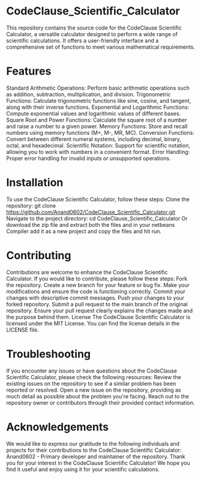 # CodeClause_Scientific_Calculator

This repository contains the source code for the CodeClause Scientific Calculator, a versatile calculator designed to perform a wide range of scientific calculations. It offers a user-friendly interface and a comprehensive set of functions to meet various mathematical requirements.

# Features
Standard Arithmetic Operations: Perform basic arithmetic operations such as addition, subtraction, multiplication, and division.
Trigonometric Functions: Calculate trigonometric functions like sine, cosine, and tangent, along with their inverse functions.
Exponential and Logarithmic Functions: Compute exponential values and logarithmic values of different bases.
Square Root and Power Functions: Calculate the square root of a number and raise a number to a given power.
Memory Functions: Store and recall numbers using memory functions (M+, M-, MR, MC).
Conversion Functions: Convert between different numeral systems, including decimal, binary, octal, and hexadecimal.
Scientific Notation: Support for scientific notation, allowing you to work with numbers in a convenient format.
Error Handling: Proper error handling for invalid inputs or unsupported operations.

# Installation
To use the CodeClause Scientific Calculator, follow these steps:
Clone the repository: git clone https://github.com/Anand0602/CodeClause_Scientific_Calculator.git
 Navigate to the project directory: cd CodeClause_Scientific_Calculator
Or download the zip file and extract both the files and in your netbeans Compiler add it as a new project and copy the files and hit run.

# Contributing
Contributions are welcome to enhance the CodeClause Scientific Calculator. If you would like to contribute, please follow these steps:
Fork the repository.
Create a new branch for your feature or bug fix.
Make your modifications and ensure the code is functioning correctly.
Commit your changes with descriptive commit messages.
Push your changes to your forked repository.
Submit a pull request to the main branch of the original repository.
Ensure your pull request clearly explains the changes made and the purpose behind them.
License
The CodeClause Scientific Calculator is licensed under the MIT License. You can find the license details in the LICENSE file.



# Troubleshooting
If you encounter any issues or have questions about the CodeClause Scientific Calculator, please check the following resources:
Review the existing issues on the repository to see if a similar problem has been reported or resolved.
Open a new issue on the repository, providing as much detail as possible about the problem you're facing.
Reach out to the repository owner or contributors through their provided contact information.

# Acknowledgements
We would like to express our gratitude to the following individuals and projects for their contributions to the CodeClause Scientific Calculator:
Anand0602 - Primary developer and maintainer of the repository.
Thank you for your interest in the CodeClause Scientific Calculator! We hope you find it useful and enjoy using it for your scientific calculations.

